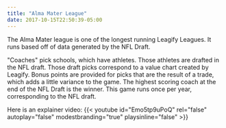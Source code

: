 ```yaml
---
title: "Alma Mater League"
date: 2017-10-15T22:50:39-05:00
---
```

The Alma Mater league is one of the longest running Leagify Leagues. It runs based off of data generated by the NFL Draft.

"Coaches" pick schools, which have athletes.  Those athletes are drafted in the NFL draft.  Those draft picks correspond to a value chart created by Leagify.  Bonus points are provided for picks that are the result of a trade, which adds a little variance to the game.  The highest scoring coach at the end of the NFL Draft is the winner.  This game runs once per year, corresponding to the NFL draft.

Here is an explainer video:
{{< youtube id="Emo5tp9uPoQ" rel="false" autoplay="false" modestbranding="true" playsinline="false" >}}
